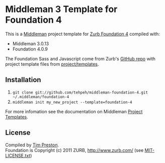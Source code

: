 Middleman 3 Template for Foundation 4
=====================================

This is a [Middleman](http://middlemanapp.com/) project template for [Zurb Foundation 4](http://foundation.zurb.com/) compiled with:

* Middleman 3.0.13
* Foundation 4.0.9

The Foundation Sass and Javascript come from Zurb's [GitHub repo](https://github.com/zurb/foundation) with project template files from [project/templates](https://github.com/zurb/foundation/tree/master/templates/project).

Installation
------------

1. ```git clone git://github.com/tehpeh/middleman-foundation-4.git ~/.middleman/foundation-4```
2. ```middleman init my_new_project --template=foundation-4```

For more infomation see the documentation on Middleman [Project Templates](http://middlemanapp.com/getting-started/).

License
-------

Compiled by [Tim Preston](https://twitter.com/tehpeh/).<br />
Foundation is Copyright (c) 2011 ZURB, http://www.zurb.com/ (see [MIT-LICENSE.txt](https://github.com/tehpeh/middleman-foundation-4/blob/master/MIT-LICENSE.txt))